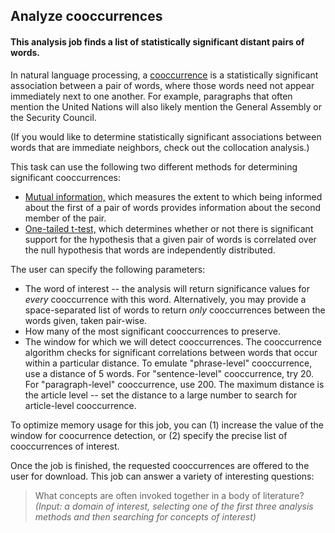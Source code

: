 ## Analyze cooccurrences

#### This analysis job finds a list of statistically significant distant pairs of words.

In natural language processing, a [cooccurrence](https://en.wikipedia.org/wiki/Co-occurrence) is a statistically significant association between a pair of words, where those words need not appear immediately next to one another.  For example, paragraphs that often mention the United Nations will also likely mention the General Assembly or the Security Council.

(If you would like to determine statistically significant associations between words that are immediate neighbors, check out the collocation analysis.)

This task can use the following two different methods for determining significant cooccurrences:

*   [Mutual information,](https://en.wikipedia.org/wiki/Mutual_information) which measures the extent to which being informed about the first of a pair of words provides information about the second member of the pair.
*   [One-tailed t-test,](https://en.wikipedia.org/wiki/Student's_t-test) which determines whether or not there is significant support for the hypothesis that a given pair of words is correlated over the null hypothesis that words are independently distributed.

The user can specify the following parameters:

*   The word of interest -- the analysis will return significance values for *every* cooccurrence with this word. Alternatively, you may provide a space-separated list of words to return *only* cooccurrences between the words given, taken pair-wise.
*   How many of the most significant cooccurrences to preserve.
*   The window for which we will detect cooccurrences. The cooccurrence algorithm checks for significant correlations between words that occur within a particular distance. To emulate "phrase-level" cooccurrence, use a distance of 5 words. For "sentence-level" cooccurrence, try 20. For "paragraph-level" cooccurrence, use 200. The maximum distance is the article level -- set the distance to a large number to search for article-level cooccurrence.

To optimize memory usage for this job, you can (1) increase the value of the window for coocurrence detection, or (2) specify the precise list of cooccurrences of interest.

Once the job is finished, the requested cooccurrences are offered to the user for download.  This job can answer a variety of interesting questions:

> What concepts are often invoked together in a body of literature? *(Input: a domain of interest, selecting one of the first three analysis methods and then searching for concepts of interest)*
